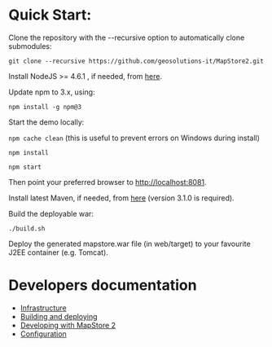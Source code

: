 # Quick Start:

Clone the repository with the --recursive option to automatically clone submodules:

`git clone --recursive https://github.com/geosolutions-it/MapStore2.git`

Install NodeJS >= 4.6.1 , if needed, from [here](https://nodejs.org/en/download/releases/).

Update npm to 3.x, using: 

`npm install -g npm@3`

Start the demo locally:

`npm cache clean` (this is useful to prevent errors on Windows during install)

`npm install`

`npm start`

Then point your preferred browser to [http://localhost:8081](http://localhost:8081).

Install latest Maven, if needed, from [here](https://maven.apache.org/download.cgi) (version 3.1.0 is required).

Build the deployable war:

`./build.sh`

Deploy the generated mapstore.war file (in web/target) to your favourite J2EE container (e.g. Tomcat).

# Developers documentation
 * [Infrastructure](infrastructure-and-general-architecture)
 * [Building and deploying](building-and-developing)
 * [Developing with MapStore 2](developing-with-mapstore-2-intro)
 * [Configuration](configuration-files)
